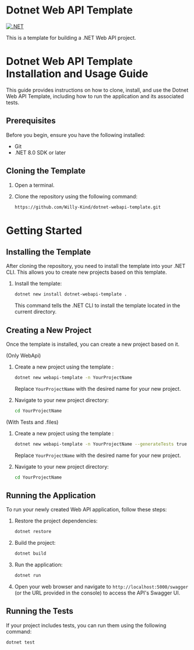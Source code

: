 # Dotnet Web API Template

[![.NET](https://github.com/Willy-Kind/dotnet-api-template/actions/workflows/dotnet.yml/badge.svg)](https://github.com/Willy-Kind/dotnet-api-template/actions/workflows/dotnet.yml)

This is a template for building a .NET Web API project.

# Dotnet Web API Template Installation and Usage Guide

This guide provides instructions on how to clone, install, and use the Dotnet Web API Template, including how to run the application and its associated tests.

## Prerequisites

Before you begin, ensure you have the following installed:
- Git
- .NET 8.0 SDK or later

## Cloning the Template

1. Open a terminal.
2. Clone the repository using the following command:
   
    ```bash
    https://github.com/Willy-Kind/dotnet-webapi-template.git
    ```
   
# Getting Started

## Installing the Template

After cloning the repository, you need to install the template into your .NET CLI. This allows you to create new projects based on this template.

1. Install the template:

    ```bash
    dotnet new install dotnet-webapi-template .
    ```

    This command tells the .NET CLI to install the template located in the current directory.

## Creating a New Project

Once the template is installed, you can create a new project based on it.

(Only WebApi)
1. Create a new project using the template :

    ```bash
    dotnet new webapi-template -n YourProjectName
    ```

    Replace `YourProjectName` with the desired name for your new project.

2. Navigate to your new project directory:

    ```bash
    cd YourProjectName
    ```

(With Tests and .files)
1. Create a new project using the template :

    ```bash
    dotnet new webapi-template -n YourProjectName --generateTests true
    ```

    Replace `YourProjectName` with the desired name for your new project.

2. Navigate to your new project directory:

    ```bash
    cd YourProjectName
    ```

## Running the Application

To run your newly created Web API application, follow these steps:

1. Restore the project dependencies:

    ```bash
    dotnet restore
    ```

2. Build the project:

    ```bash
    dotnet build
    ```

3. Run the application:

    ```bash
    dotnet run
    ```

4. Open your web browser and navigate to `http://localhost:5000/swagger` (or the URL provided in the console) to access the API's Swagger UI.

## Running the Tests

If your project includes tests, you can run them using the following command:

```bash
dotnet test
```
